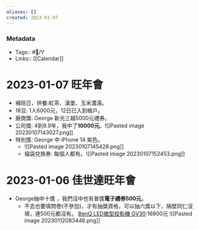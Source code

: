 ```yaml
---
aliases: []
created: 2023-01-07
---
```

### Metadata
- Tags:: #📅/Y
- Links:: [[Calendar]]

# 2023-01-07 旺年會
- 補班日，供餐:紅茶、漢堡、玉米濃湯。
- 18豆: 1人6000元，12日已入到帳戶。
- 廠商獎: George 新光三越5000元禮券。
- 公司獎: 4到9.9年，我中了**10000元**。![[Pasted image 20230107143027.png]]
- 特別獎: George 中 iPhone 14 紫色。
	- ![[Pasted image 20230107145428.png]]
	- 福袋兌換券: 每個人都有。![[Pasted image 20230107152453.png]]
# 2023-01-06 佳世達旺年會
- George抽中十獎 ，我們沒中也有普獎**電子禮券500元**。
	- 不去也要填問卷(不參加)，才有抽獎資格，可以抽六獎以下，隔壁同仁沒填，連500元都沒有。
[BenQ LED微型投影機 GV30](https://24h.pchome.com.tw/prod/DPAE0D-A900BS9WR):16900元 ![[Pasted image 20230112083446.png]]